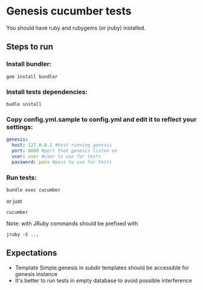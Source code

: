 Genesis cucumber tests
======================

You should have ruby and rubygems (or jruby) installed.

Steps to run
------------

### Install bundler:

```
gem install bundler
```

### Install tests dependencies:

```
budle install
```

### Copy config.yml.sample to config.yml and edit it to reflect your settings:

```yaml
genesis:
  host: 127.0.0.1 #host running genesis
  port: 8080 #port that genesis listen on
  user: user #user to use for tests
  password: pass #pass to use for tests
```

### Run tests:

```
bundle exec cucumber
```

or just 

```
cucumber
```

Note: with JRuby commands should be prefixed with

```
jruby -S ...
```


Expectations
------------

- Template Simple.genesis in subdir templates should be accessible for genesis instance
- It's better to run tests in empty database to avoid possible interference
